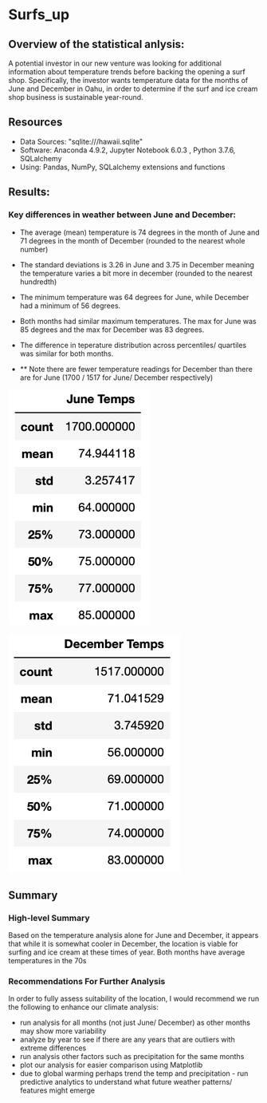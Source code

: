 # Surfs_up

## Overview of the statistical anlysis: 
  
A potential investor in our new venture was looking for additional information about temperature trends before backing the opening a surf shop. Specifically, the investor wants temperature data for the months of June and December in Oahu, in order to determine if the surf and ice cream shop business is sustainable year-round.


  ## Resources
  - Data Sources:  "sqlite:///hawaii.sqlite"
  - Software:  Anaconda 4.9.2, Jupyter Notebook 6.0.3 , Python 3.7.6, SQLalchemy
  - Using:  Pandas, NumPy, SQLalchemy extensions and functions


## Results: 

### Key differences in weather between June and December:

- The average (mean) temperature is 74 degrees in the month of June and 71 degrees in the month of December (rounded to the nearest whole number)
- The standard deviations is 3.26 in June and 3.75 in December meaning the temperature varies a bit more in december (rounded to the nearest hundredth)
- The minimum temperature was 64 degrees for June, while December had a minimum of 56 degrees. 
- Both months had similar maximum temperatures.  The max for June was 85 degrees and the max for December was 83 degrees.
- The difference in teperature distribution across percentiles/ quartiles was similar for both months.

- ** Note there are fewer temperature readings for December than there are for June (1700 / 1517 for June/ December respectively)
 
![June_Summary_Stats](https://github.com/PatriciaCB1/Surfs_up/blob/main/June_Descriptive_Stats.png)


![December_Summary_Stats](https://github.com/PatriciaCB1/Surfs_up/blob/main/Dec_Descriptive_Stats.png)


## Summary

### High-level Summary 

Based on the temperature analysis alone for June and December, it appears that while it is somewhat cooler in December, the location is viable for surfing and ice cream at these times of year.  Both months have average temperatures in the 70s 

### Recommendations For Further Analysis

In order to fully assess suitability of the location, I would recommend we run the following to enhance our climate analysis:
- run analysis for all months (not just June/ December) as other months may show more variability
- analyze by year to see if there are any years that are outliers with extreme differences
- run analysis other factors such as precipitation for the same months
- plot our analysis for easier comparison using Matplotlib
- due to global warming perhaps trend the temp and precipitation - run predictive analytics to understand what future weather patterns/ features might emerge
